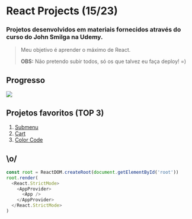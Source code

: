 # React Projects (15/23)

### Projetos desenvolvidos em materiais fornecidos através do curso do John Smilga na Udemy.

> Meu objetivo é aprender o máximo de React.
> 
> **OBS:** Não pretendo subir todos, só os que talvez eu faça deploy! =)

## Progresso

![](https://geps.dev/progress/65)

## Projetos favoritos (TOP 3)
1. [Submenu](https://submenu-stripe-react.netlify.app/)
2. [Cart](https://phone-cart-react.netlify.app/)
3. [Color Code](https://color-code-react.netlify.app/)

## \o/

```javascript
const root = ReactDOM.createRoot(document.getElementById('root'))
root.render(
  <React.StrictMode>
    <AppProvider>
      <App />
    </AppProvider>
  </React.StrictMode>
)
```
